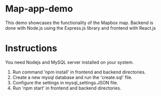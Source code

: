 # Map-app-demo
This demo showcases the functionality of the Mapbox map.
Backend is done with Node.js using the Express.js library and frontend with React.js

# Instructions
You need Nodejs and MySQL server installed on your system.

1. Run command 'npm install' in frontend and backend directories.
2. Create a new mysql database and run the 'create.sql' file.
3. Configure the settings in mysql_settings.JSON file.
4. Run 'npm start' in frontend and backend directories.
